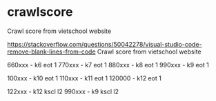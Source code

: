 # crawlscore

Crawl score from vietschool website

https://stackoverflow.com/questions/50042278/visual-studio-code-remove-blank-lines-from-code
Crawl score from vietschool website

660xxx - k6 eot 1
770xxx - k7 eot 1
880xxx - k8 eot 1
990xxx - k9 eot 1

100xxx - k10 eot 1
110xxx - k11 eot 1
120000 - k12 eot 1

122xxx - k12 kscl l2
990xxx - k9 kscl l2
